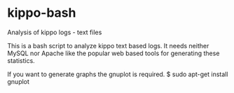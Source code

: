 kippo-bash
==========

Analysis of kippo logs - text files

This is a bash script to analyze kippo text based logs. It needs neither MySQL nor Apache like the popular web based tools for generating these statistics.

If you want to generate graphs the gnuplot is required.
$ sudo apt-get install gnuplot
